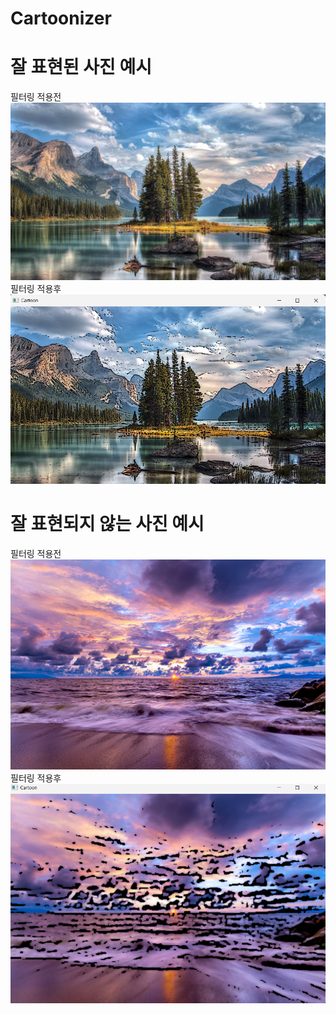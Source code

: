 # Cartoonizer
# 잘 표현된 사진 예시
필터링 적용전 ![tree](./tree.jpg)
필터링 적용후 ![filteringtree](./tree1.png)

# 잘 표현되지 않는 사진 예시
필터링 적용전 
![sky](./sky.jpg)
필터링 적용후
![sky](./sky1.png)

